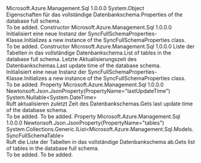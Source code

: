 <Type Name="SyncFullSchemaProperties" FullName="Microsoft.Azure.Management.Sql.Models.SyncFullSchemaProperties">
  <TypeSignature Language="C#" Value="public class SyncFullSchemaProperties" />
  <TypeSignature Language="ILAsm" Value=".class public auto ansi beforefieldinit SyncFullSchemaProperties extends System.Object" />
  <TypeSignature Language="DocId" Value="T:Microsoft.Azure.Management.Sql.Models.SyncFullSchemaProperties" />
  <TypeSignature Language="VB.NET" Value="Public Class SyncFullSchemaProperties" />
  <TypeSignature Language="F#" Value="type SyncFullSchemaProperties = class" />
  <AssemblyInfo>
    <AssemblyName>Microsoft.Azure.Management.Sql</AssemblyName>
    <AssemblyVersion>1.0.0.0</AssemblyVersion>
  </AssemblyInfo>
  <Base>
    <BaseTypeName>System.Object</BaseTypeName>
  </Base>
  <Interfaces />
  <Docs>
    <summary>
            <span data-ttu-id="d528e-101">Eigenschaften für das vollständige Datenbankschema.</span><span class="sxs-lookup"><span data-stu-id="d528e-101">Properties of the database full schema.</span></span>
            </summary>
    <remarks>To be added.</remarks>
  </Docs>
  <Members>
    <Member MemberName=".ctor">
      <MemberSignature Language="C#" Value="public SyncFullSchemaProperties ();" />
      <MemberSignature Language="ILAsm" Value=".method public hidebysig specialname rtspecialname instance void .ctor() cil managed" />
      <MemberSignature Language="DocId" Value="M:Microsoft.Azure.Management.Sql.Models.SyncFullSchemaProperties.#ctor" />
      <MemberSignature Language="VB.NET" Value="Public Sub New ()" />
      <MemberType>Constructor</MemberType>
      <AssemblyInfo>
        <AssemblyName>Microsoft.Azure.Management.Sql</AssemblyName>
        <AssemblyVersion>1.0.0.0</AssemblyVersion>
      </AssemblyInfo>
      <Parameters />
      <Docs>
        <summary>
            <span data-ttu-id="d528e-102">Initialisiert eine neue Instanz der SyncFullSchemaProperties-Klasse.</span><span class="sxs-lookup"><span data-stu-id="d528e-102">Initializes a new instance of the SyncFullSchemaProperties class.</span></span>
            </summary>
        <remarks>To be added.</remarks>
      </Docs>
    </Member>
    <Member MemberName=".ctor">
      <MemberSignature Language="C#" Value="public SyncFullSchemaProperties (System.Collections.Generic.IList&lt;Microsoft.Azure.Management.Sql.Models.SyncFullSchemaTable&gt; tables = null, Nullable&lt;DateTime&gt; lastUpdateTime = null);" />
      <MemberSignature Language="ILAsm" Value=".method public hidebysig specialname rtspecialname instance void .ctor(class System.Collections.Generic.IList`1&lt;class Microsoft.Azure.Management.Sql.Models.SyncFullSchemaTable&gt; tables, valuetype System.Nullable`1&lt;valuetype System.DateTime&gt; lastUpdateTime) cil managed" />
      <MemberSignature Language="DocId" Value="M:Microsoft.Azure.Management.Sql.Models.SyncFullSchemaProperties.#ctor(System.Collections.Generic.IList{Microsoft.Azure.Management.Sql.Models.SyncFullSchemaTable},System.Nullable{System.DateTime})" />
      <MemberSignature Language="VB.NET" Value="Public Sub New (Optional tables As IList(Of SyncFullSchemaTable) = null, Optional lastUpdateTime As Nullable(Of DateTime) = null)" />
      <MemberSignature Language="F#" Value="new Microsoft.Azure.Management.Sql.Models.SyncFullSchemaProperties : System.Collections.Generic.IList&lt;Microsoft.Azure.Management.Sql.Models.SyncFullSchemaTable&gt; * Nullable&lt;DateTime&gt; -&gt; Microsoft.Azure.Management.Sql.Models.SyncFullSchemaProperties" Usage="new Microsoft.Azure.Management.Sql.Models.SyncFullSchemaProperties (tables, lastUpdateTime)" />
      <MemberType>Constructor</MemberType>
      <AssemblyInfo>
        <AssemblyName>Microsoft.Azure.Management.Sql</AssemblyName>
        <AssemblyVersion>1.0.0.0</AssemblyVersion>
      </AssemblyInfo>
      <Parameters>
        <Parameter Name="tables" Type="System.Collections.Generic.IList&lt;Microsoft.Azure.Management.Sql.Models.SyncFullSchemaTable&gt;" />
        <Parameter Name="lastUpdateTime" Type="System.Nullable&lt;System.DateTime&gt;" />
      </Parameters>
      <Docs>
        <param name="tables"><span data-ttu-id="d528e-103">Liste der Tabellen in das vollständige Datenbankschema.</span><span class="sxs-lookup"><span data-stu-id="d528e-103">List of tables in the database full schema.</span></span></param>
        <param name="lastUpdateTime"><span data-ttu-id="d528e-104">Letzte Aktualisierungszeit des Datenbankschemas.</span><span class="sxs-lookup"><span data-stu-id="d528e-104">Last update time of the database schema.</span></span></param>
        <summary>
            <span data-ttu-id="d528e-105">Initialisiert eine neue Instanz der SyncFullSchemaProperties-Klasse.</span><span class="sxs-lookup"><span data-stu-id="d528e-105">Initializes a new instance of the SyncFullSchemaProperties class.</span></span>
            </summary>
        <remarks>To be added.</remarks>
      </Docs>
    </Member>
    <Member MemberName="LastUpdateTime">
      <MemberSignature Language="C#" Value="public Nullable&lt;DateTime&gt; LastUpdateTime { get; }" />
      <MemberSignature Language="ILAsm" Value=".property instance valuetype System.Nullable`1&lt;valuetype System.DateTime&gt; LastUpdateTime" />
      <MemberSignature Language="DocId" Value="P:Microsoft.Azure.Management.Sql.Models.SyncFullSchemaProperties.LastUpdateTime" />
      <MemberSignature Language="VB.NET" Value="Public ReadOnly Property LastUpdateTime As Nullable(Of DateTime)" />
      <MemberSignature Language="F#" Value="member this.LastUpdateTime : Nullable&lt;DateTime&gt;" Usage="Microsoft.Azure.Management.Sql.Models.SyncFullSchemaProperties.LastUpdateTime" />
      <MemberType>Property</MemberType>
      <AssemblyInfo>
        <AssemblyName>Microsoft.Azure.Management.Sql</AssemblyName>
        <AssemblyVersion>1.0.0.0</AssemblyVersion>
      </AssemblyInfo>
      <Attributes>
        <Attribute>
          <AttributeName>Newtonsoft.Json.JsonProperty(PropertyName="lastUpdateTime")</AttributeName>
        </Attribute>
      </Attributes>
      <ReturnValue>
        <ReturnType>System.Nullable&lt;System.DateTime&gt;</ReturnType>
      </ReturnValue>
      <Docs>
        <summary>
            <span data-ttu-id="d528e-106">Ruft aktualisieren zuletzt Zeit des Datenbankschemas.</span><span class="sxs-lookup"><span data-stu-id="d528e-106">Gets last update time of the database schema.</span></span>
            </summary>
        <value>To be added.</value>
        <remarks>To be added.</remarks>
      </Docs>
    </Member>
    <Member MemberName="Tables">
      <MemberSignature Language="C#" Value="public System.Collections.Generic.IList&lt;Microsoft.Azure.Management.Sql.Models.SyncFullSchemaTable&gt; Tables { get; }" />
      <MemberSignature Language="ILAsm" Value=".property instance class System.Collections.Generic.IList`1&lt;class Microsoft.Azure.Management.Sql.Models.SyncFullSchemaTable&gt; Tables" />
      <MemberSignature Language="DocId" Value="P:Microsoft.Azure.Management.Sql.Models.SyncFullSchemaProperties.Tables" />
      <MemberSignature Language="VB.NET" Value="Public ReadOnly Property Tables As IList(Of SyncFullSchemaTable)" />
      <MemberSignature Language="F#" Value="member this.Tables : System.Collections.Generic.IList&lt;Microsoft.Azure.Management.Sql.Models.SyncFullSchemaTable&gt;" Usage="Microsoft.Azure.Management.Sql.Models.SyncFullSchemaProperties.Tables" />
      <MemberType>Property</MemberType>
      <AssemblyInfo>
        <AssemblyName>Microsoft.Azure.Management.Sql</AssemblyName>
        <AssemblyVersion>1.0.0.0</AssemblyVersion>
      </AssemblyInfo>
      <Attributes>
        <Attribute>
          <AttributeName>Newtonsoft.Json.JsonProperty(PropertyName="tables")</AttributeName>
        </Attribute>
      </Attributes>
      <ReturnValue>
        <ReturnType>System.Collections.Generic.IList&lt;Microsoft.Azure.Management.Sql.Models.SyncFullSchemaTable&gt;</ReturnType>
      </ReturnValue>
      <Docs>
        <summary>
            <span data-ttu-id="d528e-107">Ruft die Liste der Tabellen in das vollständige Datenbankschema ab.</span><span class="sxs-lookup"><span data-stu-id="d528e-107">Gets list of tables in the database full schema.</span></span>
            </summary>
        <value>To be added.</value>
        <remarks>To be added.</remarks>
      </Docs>
    </Member>
  </Members>
</Type>